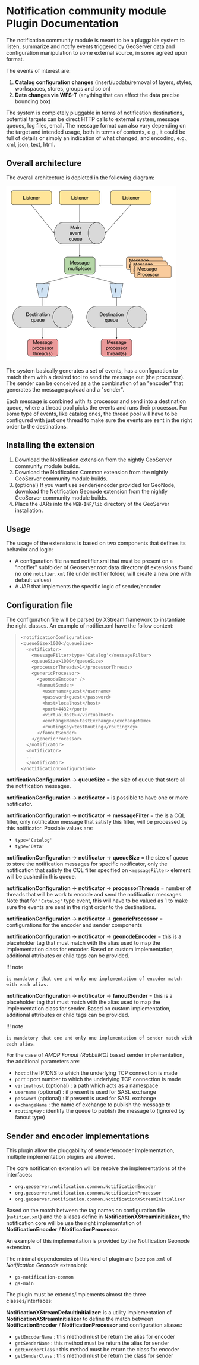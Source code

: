 # Notification community module Plugin Documentation

The notification community module is meant to be a pluggable system to listen, summarize and notify events triggered by GeoServer data and configuration manipulation to some external source, in some agreed upon format.

The events of interest are:

1.  **Catalog configuration changes** (insert/update/removal of layers, styles, workspaces, stores, groups and so on)
2.  **Data changes via WFS-T** (anything that can affect the data precise bounding box)

The system is completely pluggable in terms of notification destinations, potential targets can be direct HTTP calls to external system, message queues, log files, email. The message format can also vary depending on the target and intended usage, both in terms of contents, e.g., it could be full of details or simply an indication of what changed, and encoding, e.g., xml, json, text, html.

## Overall architecture

The overall architecture is depicted in the following diagram:

![](images/architecture.png)

The system basically generates a set of events, has a configuration to match them with a desired tool to send the message out (the processor). The sender can be conceived as a the combination of an "encoder" that generates the message payload and a "sender".

Each message is combined with its processor and send into a destination queue, where a thread pool picks the events and runs their processor. For some type of events, like catalog ones, the thread pool will have to be configured with just one thread to make sure the events are sent in the right order to the destinations.

## Installing the extension

1.  Download the Notification extension from the nightly GeoServer community module builds.
2.  Download the Notification Common extension from the nightly GeoServer community module builds.
3.  (optional) If you want use sender/encoder provided for GeoNode, download the Notification Geonode extension from the nightly GeoServer community module builds.
4.  Place the JARs into the `WEB-INF/lib` directory of the GeoServer installation.

## Usage

The usage of the extensions is based on two components that defines its behavior and logic:

-   A configuration file named notifier.xml that must be present on a "notifier" subfolder of Geoserver root data directory (if extensions found no one `notifier.xml` file under notifier folder, will create a new one with default values)
-   A JAR that implements the specific logic of sender/encoder

## Configuration file

The configuration file will be parsed by XStream framework to instantiate the right classes. An example of notifier.xml have the follow content:

>     <notificationConfiguration>
>     <queueSize>1000</queueSize>
>       <notificator>
>         <messageFilter>type='Catalog'</messageFilter>
>         <queueSize>1000</queueSize>
>         <processorThreads>1</processorThreads>    
>         <genericProcessor>
>           <geonodeEncoder />
>           <fanoutSender>
>             <username>guest</username>
>             <password>guest</password>
>             <host>localhost</host>
>             <port>4432</port>
>             <virtualHost></virtualHost>
>             <exchangeName>testExchange</exchangeName>
>             <routingKey>testRouting</routingKey>
>           </fanoutSender>
>         </genericProcessor>
>       </notificator>
>       <notificator>
>       ...
>       </notificator>
>     </notificationConfiguration>

**notificationConfiguration** -> **queueSize** = the size of queue that store all the notification messages.

**notificationConfiguration** -> **notificator** = is possible to have one or more notificator.

**notificationConfiguration** -> **notificator** -> **messageFilter** = the is a CQL filter, only notification message that satisfy this filter, will be processed by this notificator. Possible values are:

-   `type='Catalog'`
-   `type='Data'`

**notificationConfiguration** -> **notificator** -> **queueSize** = the size of queue to store the notification messages for specific notificator, only the notification that satisfy the CQL filter specified on `<messageFilter>` element will be pushed in this queue.

**notificationConfiguration** -> **notificator** -> **processorThreads** = number of threads that will be work to encode and send the notification messages. Note that for `'Catalog'` type event, this will have to be valued as 1 to make sure the events are sent in the right order to the destinations.

**notificationConfiguration** -> **notificator** -> **genericProcessor** = configurations for the encoder and sender components

**notificationConfiguration** -> **notificator** -> **geonodeEncoder** = this is a placeholder tag that must match with the alias used to map the implementation class for encoder. Based on custom implementation, additional attributes or child tags can be provided.

!!! note

    is mandatory that one and only one implementation of encoder match with each alias.

**notificationConfiguration** -> **notificator** -> **fanoutSender** = this is a placeholder tag that must match with the alias used to map the implementation class for sender. Based on custom implementation, additional attributes or child tags can be provided.

!!! note

    is mandatory that one and only one implementation of sender match with each alias.

For the case of *AMQP Fanout (RabbitMQ)* based sender implementation, the additional parameters are:

-   `host` : the IP/DNS to which the underlying TCP connection is made
-   `port` : port number to which the underlying TCP connection is made
-   `virtualhost` (optional) : a path which acts as a namespace
-   `username` (optional) : if present is used for SASL exchange
-   `password` (optional) : if present is used for SASL exchange
-   `exchangeName` : the name of exchange to publish the message to
-   `routingKey` : identify the queue to publish the message to (ignored by fanout type)

## Sender and encoder implementations

This plugin allow the pluggability of sender/encoder implementation, multiple implementation plugins are allowed.

The core notification extension will be resolve the implementations of the interfaces:

-   `org.geoserver.notification.common.NotificationEncoder`
-   `org.geoserver.notification.common.NotificationProcessor`
-   `org.geoserver.notification.common.NotificationXStreamInitializer`

Based on the match between the tag names on configuration file (`notifier.xml`) and the aliases define in **NotificationXStreamInitializer**, the notification core will be use the right implementation of **NotificationEncoder** / **NotificationProcessor**.

An example of this implementation is provided by the Notification Geonode extension.

The minimal dependencies of this kind of plugin are (see `pom.xml` of *Notification Geonode* extension):

-   `gs-notification-common`
-   `gs-main`

The plugin must be extends/implements almost the three classes/interfaces:

**NotificationXStreamDefaultInitializer**: is a utility implementation of **NotificationXStreamInitializer** to define the match between **NotificationEncoder** / **NotificationProcessor** and configuration aliases:

-   `getEncoderName` : this method must be return the alias for encoder
-   `getSenderName` : this method must be return the alias for sender
-   `getEncoderClass` : this method must be return the class for encoder
-   `getSenderClass` : this method must be return the class for sender
